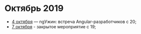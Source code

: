 # Октябрь 2019

- [4 октября](/events/2019/10/2019.10.04.md) — ngУжин: встреча Angular-разработчиков с 20;
- [7 октября](/events/2019/10/2019.10.07.md) - закрытое мероприятие с 19;